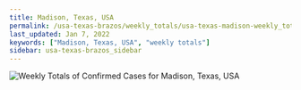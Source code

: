 ```yaml
---
title: Madison, Texas, USA
permalink: /usa-texas-brazos/weekly_totals/usa-texas-madison-weekly_totals.html
last_updated: Jan 7, 2022
keywords: ["Madison, Texas, USA", "weekly totals"]
sidebar: usa-texas-brazos_sidebar
---
```


![Weekly Totals of Confirmed Cases for Madison, Texas, USA](/covid_tracker/images/graphs/usa-texas-madison-weekly_totals_graph.png)
